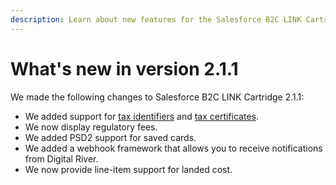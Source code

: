 ```yaml
---
description: Learn about new features for the Salesforce B2C LINK Cartridge 2.1.1
---
```


# What's new in version 2.1.1

We made the following changes to Salesforce B2C LINK Cartridge 2.1.1:

* We added support for [tax identifiers](../user-guide.md#tax-identifier) and [tax certificates](../user-guide.md#tax-certificates).
* We now display regulatory fees.
* We added PSD2 support for saved cards.
* We added a webhook framework that allows you to receive notifications from Digital River.
* We now provide line-item support for landed cost.&#x20;
